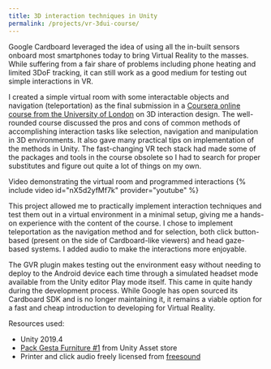 ```yaml
---
title: 3D interaction techniques in Unity
permalink: /projects/vr-3dui-course/
---
```


Google Cardboard leveraged the idea of using all the in-built sensors onboard most smartphones today to bring Virtual Reality to the masses. While suffering from a fair share of problems including phone heating and limited 3DoF tracking, it can still work as a good medium for testing out simple interactions in VR.

I created a simple virtual room with some interactable objects and navigation (teleportation) as the final submission in a [Coursera online course from the University of London][course] on 3D interaction design. The well-rounded course discussed the pros and cons of common methods of accomplishing interaction tasks like selection, navigation and manipulation in 3D environments. It also gave many practical tips on implementation of the methods in Unity. The fast-changing VR tech stack had made some of the packages and tools in the course obsolete so I had to search for proper substitutes and figure out quite a lot of things on my own.

Video demonstrating the virtual room and programmed interactions
{% include video id="nX5d2yfMf7k" provider="youtube" %}

This project allowed me to practically implement interaction techniques and test them out in a virtual environment in a minimal setup, giving me a hands-on experience with the content of the course. I chose to implement teleportation as the navigation method and for selection, both click button-based (present on the side of Cardboard-like viewers) and head gaze-based systems. I added audio to make the interactions more enjoyable.

The GVR plugin makes testing out the environment easy without needing to deploy to the Android device each time through a simulated headset mode available from the Unity editor Play mode itself. This came in quite handy during the development process. While Google has open sourced its Cardboard SDK and is no longer maintaining it, it remains a viable option for a fast and cheap introduction to developing for Virtual Reality.

Resources used:
* Unity 2019.4
* [Pack Gesta Furniture #1][asset] from Unity Asset store
* Printer and click audio freely licensed from [freesound](https://freesound.org/)


[course]: https://www.coursera.org/learn/3d-interaction-design-virtual-reality
[asset]: https://assetstore.unity.com/packages/3d/props/furniture/pack-gesta-furniture-1-28237

